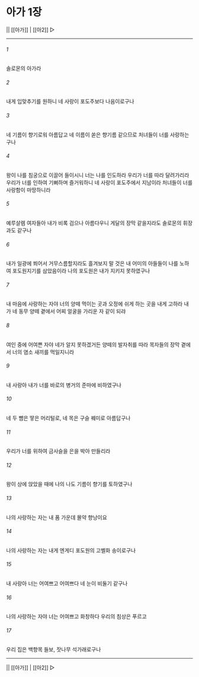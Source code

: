 ﻿# 아가 1장

|| [[아가]] | [[아2]] ▷
***

###### 1
솔로몬의 아가라

###### 2
내게 입맞추기를 원하니 네 사랑이 포도주보다 나음이로구나

###### 3
네 기름이 향기로워 아름답고 네 이름이 쏟은 향기름 같으므로 처녀들이 너를 사랑하는구나

###### 4
왕이 나를 침궁으로 이끌어 들이시니 너는 나를 인도하라 우리가 너를 따라 달려가리라 우리가 너를 인하여 기뻐하며 즐거워하니 네 사랑이 포도주에서 지남이라 처녀들이 너를 사랑함이 마땅하니라

###### 5
예루살렘 여자들아 내가 비록 검으나 아름다우니 게달의 장막 같을지라도 솔로몬의 휘장과도 같구나

###### 6
내가 일광에 쬐어서 거무스름할지라도 흘겨보지 말 것은 내 어미의 아들들이 나를 노하여 포도원지기를 삼았음이라 나의 포도원은 내가 지키지 못하였구나

###### 7
내 마음에 사랑하는 자야 너의 양떼 먹이는 곳과 오정에 쉬게 하는 곳을 내게 고하라 내가 네 동무 양떼 곁에서 어찌 얼굴을 가리운 자 같이 되랴

###### 8
여인 중에 어여쁜 자야 네가 알지 못하겠거든 양떼의 발자취를 따라 목자들의 장막 곁에서 너의 염소 새끼를 먹일지니라

###### 9
내 사랑아 내가 너를 바로의 병거의 준마에 비하였구나

###### 10
네 두 뺨은 땋은 머리털로, 네 목은 구슬 꿰미로 아름답구나

###### 11
우리가 너를 위하여 금사슬을 은을 박아 만들리라

###### 12
왕이 상에 앉았을 때에 나의 나도 기름이 향기를 토하였구나

###### 13
나의 사랑하는 자는 내 품 가운데 몰약 향낭이요

###### 14
나의 사랑하는 자는 내게 엔게디 포도원의 고벨화 송이로구나

###### 15
내 사랑아 너는 어여쁘고 어여쁘다 네 눈이 비둘기 같구나

###### 16
나의 사랑하는 자야 너는 어여쁘고 화창하다 우리의 침상은 푸르고

###### 17
우리 집은 백향목 들보, 잣나무 석가래로구나

***
|| [[아가]] | [[아2]] ▷